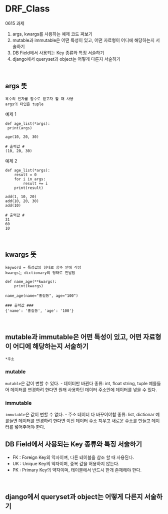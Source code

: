 # DRF_Class

0615 과제
 1. args, kwargs를 사용하는 예제 코드 짜보기
 3. mutable과 immutable은 어떤 특성이 있고, 어떤 자료형이 어디에 해당하는지 서술하기
 4. DB Field에서 사용되는 Key 종류와 특징 서술하기
 5. django에서 queryset과 object는 어떻게 다른지 서술하기
<br/>

## args 뜻
	복수의 인자를 함수로 받고자 할 때 사용
	args의 타입은 tuple

예제 1
```python3
def age_list(*args):
 print(args)
 
age(10, 20, 30)

# 출력값 #
(10, 20, 30)
```

예제 2
```python3
def age_list(*args):
    result = 0
    for i in args:
        result += i
    print(result)
    
add(1, 10, 20)
add(10, 20, 30)
add(10)

# 출력값 #
31
60
10
```
<br/>

## kwargs 뜻
	keyword = 특정값의 형태로 함수 안에 작성
	kwargs는 dictionary의 형태로 전달됨

```python3
def name_age(**kwargs):
	print(kwargs)
    
name_age(name="홍길동", age="100")

### 출력값 ###
{'name': '홍길동', 'age': '100'}
```
<br/>

## mutable과 immutable은 어떤 특성이 있고, 어떤 자료형이 어디에 해당하는지 서술하기
`*주소`

### mutable
`mutable`은 값이 변할 수 있다. - 데이터만 바뀐다
종류: int, float string, tuple 
예를들어 데이터를 변경하려 한다면 원래 사용하던 데이터 주소안에 데이터를 넣을 수 있다.
<br/>

### immutable
`immutable`은 값이 변할 수 없다. - 주소 데이터 다 바꾸어야함
종류: list, dictionar
예를들면 데이터를 변경하려 한다면 이전 데이터 주소 지우고 새로운 주소를 만들고 데이터를 넣어주어야 한다.
<br/>

## DB Field에서 사용되는 Key 종류와 특징 서술하기
- FK : Foreign Key의 약자이며, 다른 테이블을 참조 할 때 사용된다.
- UK : Unique Key의 약자이며, 중복 값을 허용하지 않는다.
- PK : Primary Key의 약자이며, 테이블에서 반드시 한개 존재해야 한다.
<br/>


## django에서 queryset과 object는 어떻게 다른지 서술하기
